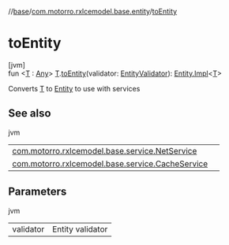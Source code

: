 //[base](../../index.md)/[com.motorro.rxlcemodel.base.entity](index.md)/[toEntity](to-entity.md)

# toEntity

[jvm]\
fun &lt;[T](to-entity.md) : [Any](https://kotlinlang.org/api/latest/jvm/stdlib/kotlin/-any/index.html)&gt; [T](to-entity.md).[toEntity](to-entity.md)(validator: [EntityValidator](-entity-validator/index.md)): [Entity.Impl](-entity/-impl/index.md)&lt;[T](to-entity.md)&gt;

Converts [T](to-entity.md) to [Entity](-entity/index.md) to use with services

## See also

jvm

| | |
|---|---|
| [com.motorro.rxlcemodel.base.service.NetService](../com.motorro.rxlcemodel.base.service/-net-service/index.md) |  |
| [com.motorro.rxlcemodel.base.service.CacheService](../com.motorro.rxlcemodel.base.service/-cache-service/index.md) |  |

## Parameters

jvm

| | |
|---|---|
| validator | Entity validator |
